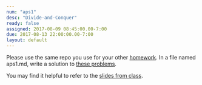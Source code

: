 ```yaml
---
num: "aps1"
desc: "Divide-and-Conquer"
ready: false
assigned: 2017-08-09 08:45:00.00-7:00
due: 2017-08-13 22:00:00.00-7:00
layout: default
---
```


Please use the same repo you use for your other [homework](/hwk/h01/). In a file named aps1.md, write a solution to [these problems](/hwk/aps1/aps1problems.pdf).

You may find it helpful to refer to the [slides from class](/hwk/aps1/apsNotesAug9.pptx).
